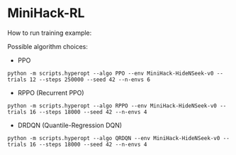 # MiniHack-RL
How to run training example:

Possible algorithm choices:
- PPO
```
python -m scripts.hyperopt --algo PPO --env MiniHack-HideNSeek-v0 --trials 12 --steps 250000 --seed 42 --n-envs 6
```
- RPPO (Recurrent PPO)
```
python -m scripts.hyperopt --algo RPPO --env MiniHack-HideNSeek-v0 --trials 16 --steps 18000 --seed 42 --n-envs 4
```
- DRDQN (Quantile-Regression DQN)
```
python -m scripts.hyperopt --algo QRDQN --env MiniHack-HideNSeek-v0 --trials 16 --steps 18000 --seed 42 --n-envs 4
```